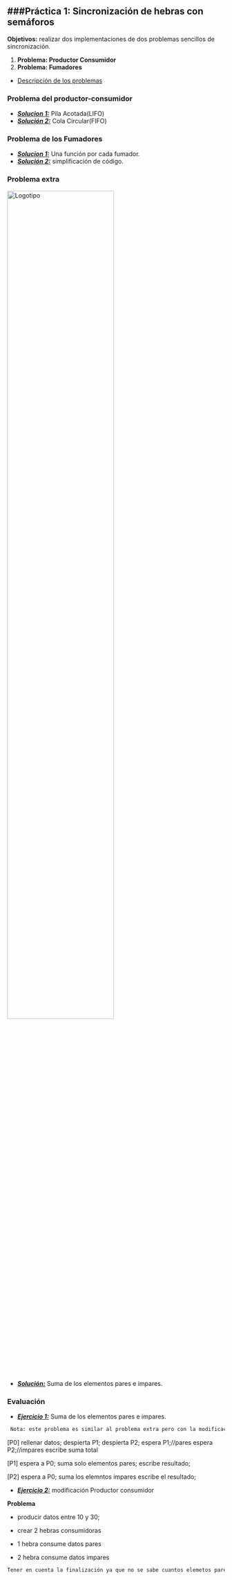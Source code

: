 ###Práctica 1: Sincronización de hebras con semáforos
-----

**Objetivos:** realizar dos implementaciones de dos problemas sencillos de sincronización.

1. **Problema: Productor Consumidor**
2. **Problema: Fumadores**
- [Descripción de los problemas][descripcion]

### Problema del productor-consumidor

- [***Solucion 1:***][LIFO] Pila Acotada(LIFO)
- [***Solución 2:***][FIFO] Cola Circular(FIFO)

### Problema de los Fumadores

- [***Solucion 1:***][ampliada] Una función por cada fumador.
- [***Solución 2:***][reducida] simplificación de código.


### Problema extra

<img src="problema.JPG" alt="Logotipo" width="70%" height="70%">

- [***Solución:***][suma] Suma de los elementos pares e impares.



### Evaluación
- [***Ejercicio 1:***][ex1] Suma de los elementos pares e impares.

```sh
 Nota: este problema es similar al problema extra pero con la modificacion en el P0, primero rellena los datos del vector y luego despierta a P1 y a P2 y espera a que terminen para realizar la suma total con los resultados obtenidos (total = par + impar;).
```
[P0]
rellenar datos;
despierta P1;
despierta P2;
espera P1;//pares
espera P2;//impares
escribe suma total

[P1]
espera a P0;
suma solo elementos pares;
escribe resultado;

[P2]
espera a P0;
suma los elemntos impares
escribe el resultado;


- [***Ejercicio 2:***][ex2] modificación Productor consumidor

**Problema**
- producir datos entre 10 y 30;

- crear 2 hebras consumidoras 
 - 1 hebra consume datos pares
 - 2 hebra consume datos impares
```sh
Tener en cuenta la finalización ya que no se sabe cuantos elemetos pares e impares va ha generar el productor.
```


[descripcion]:https://github.com/marlenelis/SCD/blob/master/Prácticas/scd-practica1.pdf



[LIFO]:https://github.com/marlenelis/SCD/blob/master/Prácticas/P1/src/prod-cons_LIFO.cpp
[FIFO]:https://github.com/marlenelis/SCD/blob/master/Prácticas/P1/src/prod-cons_FIFO.cpp

[ampliada]:https://github.com/marlenelis/SCD/blob/master/Prácticas/P1/src/fumadores.cpp
[reducida]:https://github.com/marlenelis/SCD/blob/master/Prácticas/P1/src/fumadoresReducida.cpp


[suma]:https://github.com/marlenelis/SCD/blob/master/Prácticas/P1/src/suma_vector.cpp
[ex1]:https://github.com/marlenelis/SCD/blob/master/Prácticas/P1/src/ex-suma_vector.cpp
[ex2]:https://github.com/marlenelis/SCD/blob/master/Prácticas/P1/src/ex-prod-cons.cpp


